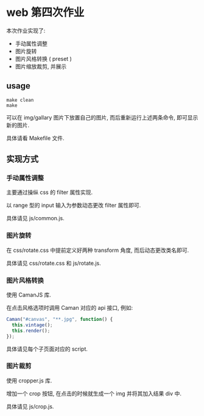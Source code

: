# web 第四次作业

本次作业实现了:

- 手动属性调整
- 图片旋转
- 图片风格转换 ( preset )
- 图片缩放裁剪, 并展示

## usage

```shell
make clean
make
```

可以在 img/gallary 图片下放置自己的图片, 而后重新运行上述两条命令, 即可显示新的图片.

具体请看 Makefile 文件.

## 实现方式

### 手动属性调整

主要通过操纵 css 的 filter 属性实现.

以 range 型的 input 输入为参数动态更改 filter 属性即可.

具体请见 js/common.js.

### 图片旋转

在 css/rotate.css 中提前定义好两种 transform 角度, 而后动态更改类名即可.

具体请见 css/rotate.css 和 js/rotate.js.

### 图片风格转换

使用 CamanJS 库.

在点击风格选项时调用 Caman 对应的 api 接口, 例如:

```js
Caman("#canvas", "**.jpg", function() {
  this.vintage();
  this.render();
});
```

具体请见每个子页面对应的 script.

### 图片裁剪

使用 cropper.js 库.

增加一个 crop 按钮, 在点击的时候就生成一个 img 并将其加入结果 div 中.

具体请见 js/crop.js.
